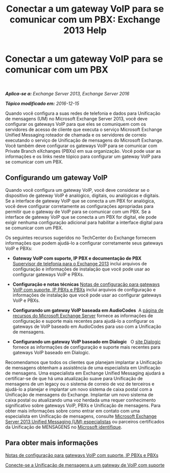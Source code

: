 ﻿---
title: 'Conectar a um gateway VoIP para se comunicar com um PBX: Exchange 2013 Help'
TOCTitle: Conectar a um gateway VoIP para se comunicar com um PBX
ms:assetid: 76bcdc54-3ec2-408a-bdbe-37826580dd62
ms:mtpsurl: https://technet.microsoft.com/pt-br/library/Aa998872(v=EXCHG.150)
ms:contentKeyID: 50556229
ms.date: 05/22/2018
mtps_version: v=EXCHG.150
ms.translationtype: MT
---

# Conectar a um gateway VoIP para se comunicar com um PBX

 

_**Aplica-se a:** Exchange Server 2013, Exchange Server 2016_

_**Tópico modificado em:** 2016-12-15_

Quando você configura a suas redes de telefonia e dados para Unificação de mensagens (UM) no Microsoft Exchange Server 2013, você deve configurar os gateways VoIP para que eles se comuniquem com os servidores de acesso de cliente que executa o serviço Microsoft Exchange Unified Messaging roteador de chamada e os servidores de correio executando o serviço de Unificação de mensagens do Microsoft Exchange. Você também deve configurar os gateways VoIP para se comunicar com Private Branch eXchanges (PBXs) em sua organização. Você pode usar as informações e os links neste tópico para configurar um gateway VoIP para se comunicar com um PBX.

## Configurando um gateway VoIP

Quando você configura um gateway VoIP, você deve considerar se o dispositivo de gateway VoIP é analógico, digitais, ou analógicas e digitais. Se a interface de gateway VoIP que se conecta a um PBX for analógica, você deve configurar corretamente as configurações apropriadas para permitir que o gateway de VoIP para se comunicar com um PBX. Se a interface de gateway VoIP que se conecta a um PBX for digital, ele pode exigir nenhuma configuração adicional para habilitar a interface digital para se comunicar com um PBX.

Os seguintes recursos sugeridos no TechCenter do Exchange fornecem informações que podem ajudá-lo a configurar corretamente seus gateways VoIP e PBXs:

  - **Gateway VoIP com suporte, IP PBX e documentação de PBX** [Supervisor de telefonia para o Exchange 2013](https://docs.microsoft.com/pt-br/exchange/voice-mail-unified-messaging/telephone-system-integration-with-um/telephony-advisor-for-exchange-2013) inclui arquivos de configuração e informações de instalação que você pode usar ao configurar gateways VoIP e PBXs.   

  - **Configuração e notas técnicas** [Notas de configuração para gateways VoIP com suporte, IP PBXs e PBXs](https://docs.microsoft.com/pt-br/exchange/voice-mail-unified-messaging/telephone-system-integration-with-um/configuration-notes-for-voip-gateways) inclui arquivos de configuração e informações de instalação que você pode usar ao configurar gateways VoIP e PBXs.   

  - **Configurando um gateway VoIP baseada em AudioCodes**  A [página de recursos do Microsoft Exchange Server](https://www.audiocodes.com/solutions/microsoft/exchange-server) fornece as informações de configuração e suporte mais recentes para ajudá-lo a configurar os gateways de VoIP baseado em AudioCodes para uso com a Unificação de mensagens.

  - **Configurando um gateway VoIP baseado em Dialogic**   O [site Dialogic](https://www.dialogic.com/) fornece as informações de configuração e suporte mais recentes para gateways VoIP baseado em Dialogic.

Recomendamos que todos os clientes que planejam implantar a Unificação de mensagens obtenham a assistência de uma especialista em Unificação de mensagens. Uma especialista em Exchange Unified Messaging ajudará a certificar-se de que há uma atualização suave para Unificação de mensagens de um legacy ou o sistema de correio de voz de terceiros e ajudá-lo a planejar e implantar um novo sistema de caixa postal com a Unificação de mensagens do Exchange. Implantar um novo sistema de caixa postal ou atualizando uma voz herdada uma requer conhecimento significativo sobre gateways VoIP, PBXs e Unificação de mensagens. Para obter mais informações sobre como entrar em contato com uma especialista em Unificação de mensagens, consulte [Microsoft Exchange Server 2013 Unified Messaging (UM) especialistas](http://go.microsoft.com/fwlink/p/?linkid=262708) ou parceiros certificados da Unificação de MENSAGENS no [Microsoft identifique](https://go.microsoft.com/fwlink/p/?linkid=261951).

## Para obter mais informações

[Notas de configuração para gateways VoIP com suporte, IP PBXs e PBXs](https://docs.microsoft.com/pt-br/exchange/voice-mail-unified-messaging/telephone-system-integration-with-um/configuration-notes-for-voip-gateways)

[Conecte-se a Unificação de mensagens a um gateway de VoIP com suporte](connect-um-to-a-supported-voip-gateway-exchange-2013-help.md)

